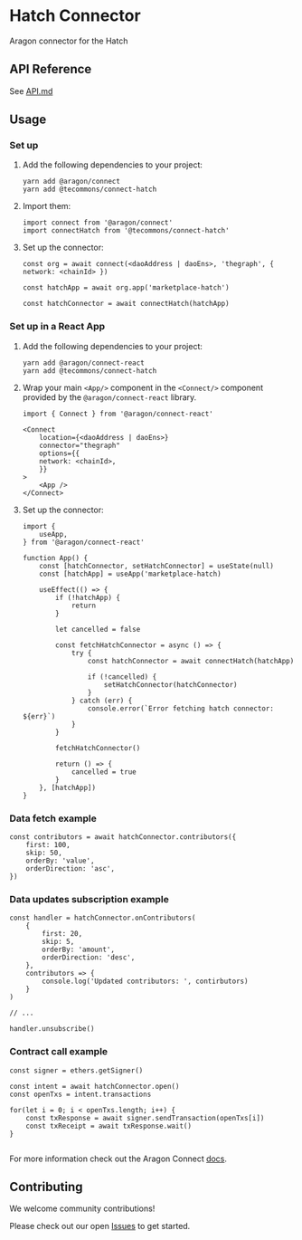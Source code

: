# Hatch Connector

Aragon connector for the Hatch

## API Reference

See [API.md](./API.md)
## Usage

### Set up

1.  Add the following dependencies to your project:

    ```
    yarn add @aragon/connect
    yarn add @tecommons/connect-hatch
    ```

2.  Import them:

    ```
    import connect from '@aragon/connect'
    import connectHatch from '@tecommons/connect-hatch'
    ```

3.  Set up the connector:

    ```
    const org = await connect(<daoAddress | daoEns>, 'thegraph', { network: <chainId> })

    const hatchApp = await org.app('marketplace-hatch')

    const hatchConnector = await connectHatch(hatchApp)
    ```


### Set up in a React App

1.  Add the following dependencies to your project:

    ```
    yarn add @aragon/connect-react
    yarn add @tecommons/connect-hatch
    ```

2.  Wrap your main `<App/>` component in the `<Connect/>` component provided by the `@aragon/connect-react` library.

    ```
    import { Connect } from '@aragon/connect-react'

    <Connect
        location={<daoAddress | daoEns>}
        connector="thegraph"
        options={{
        network: <chainId>,
        }}
    >
        <App />
    </Connect>
    ```

3.  Set up the connector:

    ```
    import {
        useApp,
    } from '@aragon/connect-react'

    function App() {
        const [hatchConnector, setHatchConnector] = useState(null)
        const [hatchApp] = useApp('marketplace-hatch)

        useEffect(() => {
            if (!hatchApp) {
                return
            }

            let cancelled = false

            const fetchHatchConnector = async () => {
                try {
                    const hatchConnector = await connectHatch(hatchApp)

                    if (!cancelled) {
                        setHatchConnector(hatchConnector)
                    }
                } catch (err) {
                    console.error(`Error fetching hatch connector: ${err}`)
                }
            }

            fetchHatchConnector()

            return () => {
                cancelled = true
            }
        }, [hatchApp])
    }
    ```

### Data fetch example

```
const contributors = await hatchConnector.contributors({
    first: 100,
    skip: 50,
    orderBy: 'value',
    orderDirection: 'asc',
})
```

### Data updates subscription example

```
const handler = hatchConnector.onContributors(
    {
        first: 20,
        skip: 5,
        orderBy: 'amount',
        orderDirection: 'desc',
    },
    contributors => {
        console.log('Updated contributors: ', contirbutors)
    }
)

// ...

handler.unsubscribe()
```

### Contract call example

```
const signer = ethers.getSigner()

const intent = await hatchConnector.open()
const openTxs = intent.transactions

for(let i = 0; i < openTxs.length; i++) {
    const txResponse = await signer.sendTransaction(openTxs[i])
    const txReceipt = await txResponse.wait()
}


```
For more information check out the Aragon Connect [docs](https://connect.aragon.org/).

## Contributing

We welcome community contributions!

Please check out our open [Issues](https://github.com/TECommons/hatch-connector/issues) to get started.



